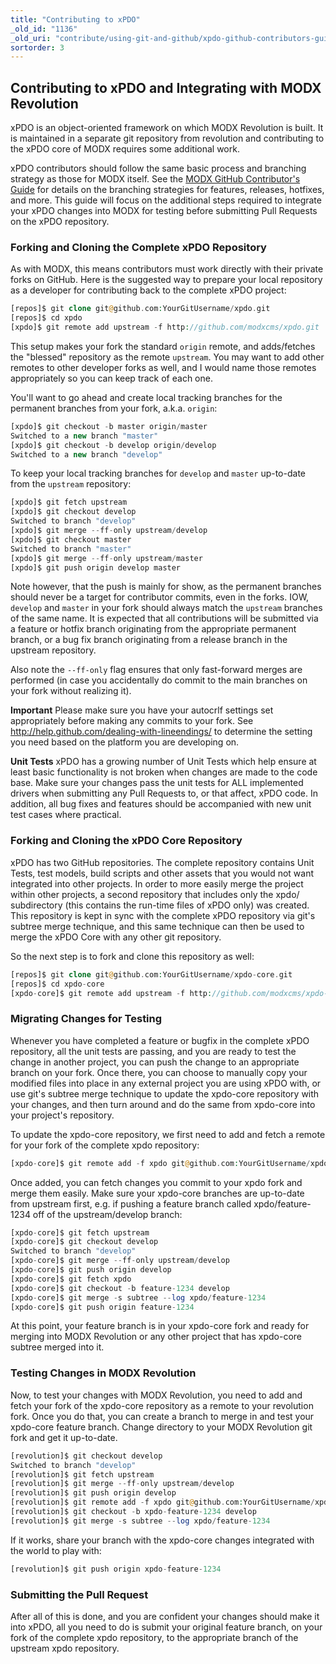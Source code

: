 ```yaml
---
title: "Contributing to xPDO"
_old_id: "1136"
_old_uri: "contribute/using-git-and-github/xpdo-github-contributors-guide"
sortorder: 3
---
```


## Contributing to xPDO and Integrating with MODX Revolution

xPDO is an object-oriented framework on which MODX Revolution is built. It is maintained in a separate git repository from revolution and contributing to the xPDO core of MODX requires some additional work.

xPDO contributors should follow the same basic process and branching strategy as those for MODX itself. See the [MODX GitHub Contributor's Guide](contribute/code/contributors-guide "MODX GitHub Contributor's Guide") for details on the branching strategies for features, releases, hotfixes, and more. This guide will focus on the additional steps required to integrate your xPDO changes into MODX for testing before submitting Pull Requests on the xPDO repository.

### Forking and Cloning the Complete xPDO Repository

As with MODX, this means contributors must work directly with their private forks on GitHub. Here is the suggested way to prepare your local repository as a developer for contributing back to the complete xPDO project:

``` php
[repos]$ git clone git@github.com:YourGitUsername/xpdo.git
[repos]$ cd xpdo
[xpdo]$ git remote add upstream -f http://github.com/modxcms/xpdo.git
```

This setup makes your fork the standard `origin` remote, and adds/fetches the "blessed" repository as the remote `upstream`. You may want to add other remotes to other developer forks as well, and I would name those remotes appropriately so you can keep track of each one.

You'll want to go ahead and create local tracking branches for the permanent branches from your fork, a.k.a. `origin`:

``` php
[xpdo]$ git checkout -b master origin/master
Switched to a new branch "master"
[xpdo]$ git checkout -b develop origin/develop
Switched to a new branch "develop"
```

To keep your local tracking branches for `develop` and `master` up-to-date from the `upstream` repository:

``` php
[xpdo]$ git fetch upstream
[xpdo]$ git checkout develop
Switched to branch "develop"
[xpdo]$ git merge --ff-only upstream/develop
[xpdo]$ git checkout master
Switched to branch "master"
[xpdo]$ git merge --ff-only upstream/master
[xpdo]$ git push origin develop master
```

Note however, that the push is mainly for show, as the permanent branches should never be a target for contributor commits, even in the forks. IOW, `develop` and `master` in your fork should always match the `upstream` branches of the same name. It is expected that all contributions will be submitted via a feature or hotfix branch originating from the appropriate permanent branch, or a bug fix branch originating from a release branch in the upstream repository.

Also note the `--ff-only` flag ensures that only fast-forward merges are performed (in case you accidentally do commit to the main branches on your fork without realizing it).

**Important**
Please make sure you have your autocrlf settings set appropriately before making any commits to your fork. See <http://help.github.com/dealing-with-lineendings/> to determine the setting you need based on the platform you are developing on.

**Unit Tests**
xPDO has a growing number of Unit Tests which help ensure at least basic functionality is not broken when changes are made to the code base. Make sure your changes pass the unit tests for ALL implemented drivers when submitting any Pull Requests to, or that affect, xPDO code. In addition, all bug fixes and features should be accompanied with new unit test cases where practical.

### Forking and Cloning the xPDO Core Repository

xPDO has two GitHub repositories. The complete repository contains Unit Tests, test models, build scripts and other assets that you would not want integrated into other projects. In order to more easily merge the project within other projects, a second repository that includes only the xpdo/ subdirectory (this contains the run-time files of xPDO only) was created. This repository is kept in sync with the complete xPDO repository via git's subtree merge technique, and this same technique can then be used to merge the xPDO Core with any other git repository.

So the next step is to fork and clone this repository as well:

``` php
[repos]$ git clone git@github.com:YourGitUsername/xpdo-core.git
[repos]$ cd xpdo-core
[xpdo-core]$ git remote add upstream -f http://github.com/modxcms/xpdo-core.git
```

### Migrating Changes for Testing

Whenever you have completed a feature or bugfix in the complete xPDO repository, all the unit tests are passing, and you are ready to test the change in another project, you can push the change to an appropriate branch on your fork. Once there, you can choose to manually copy your modified files into place in any external project you are using xPDO with, or use git's subtree merge technique to update the xpdo-core repository with your changes, and then turn around and do the same from xpdo-core into your project's repository.

To update the xpdo-core repository, we first need to add and fetch a remote for your fork of the complete xpdo repository:

``` php
[xpdo-core]$ git remote add -f xpdo git@github.com:YourGitUsername/xpdo.git
```

Once added, you can fetch changes you commit to your xpdo fork and merge them easily. Make sure your xpdo-core branches are up-to-date from upstream first, e.g. if pushing a feature branch called xpdo/feature-1234 off of the upstream/develop branch:

``` php
[xpdo-core]$ git fetch upstream
[xpdo-core]$ git checkout develop
Switched to branch "develop"
[xpdo-core]$ git merge --ff-only upstream/develop
[xpdo-core]$ git push origin develop
[xpdo-core]$ git fetch xpdo
[xpdo-core]$ git checkout -b feature-1234 develop
[xpdo-core]$ git merge -s subtree --log xpdo/feature-1234
[xpdo-core]$ git push origin feature-1234
```

At this point, your feature branch is in your xpdo-core fork and ready for merging into MODX Revolution or any other project that has xpdo-core subtree merged into it.

### Testing Changes in MODX Revolution

Now, to test your changes with MODX Revolution, you need to add and fetch your fork of the xpdo-core repository as a remote to your revolution fork. Once you do that, you can create a branch to merge in and test your xpdo-core feature branch. Change directory to your MODX Revolution git fork and get it up-to-date.

``` php
[revolution]$ git checkout develop
Switched to branch "develop"
[revolution]$ git fetch upstream
[revolution]$ git merge --ff-only upstream/develop
[revolution]$ git push origin develop
[revolution]$ git remote add -f xpdo git@github.com:YourGitUsername/xpdo-core.git
[revolution]$ git checkout -b xpdo-feature-1234 develop
[revolution]$ git merge -s subtree --log xpdo/feature-1234
```

If it works, share your branch with the xpdo-core changes integrated with the world to play with:

``` php
[revolution]$ git push origin xpdo-feature-1234
```

### Submitting the Pull Request

After all of this is done, and you are confident your changes should make it into xPDO, all you need to do is submit your original feature branch, on your fork of the complete xpdo repository, to the appropriate branch of the upstream xpdo repository.
